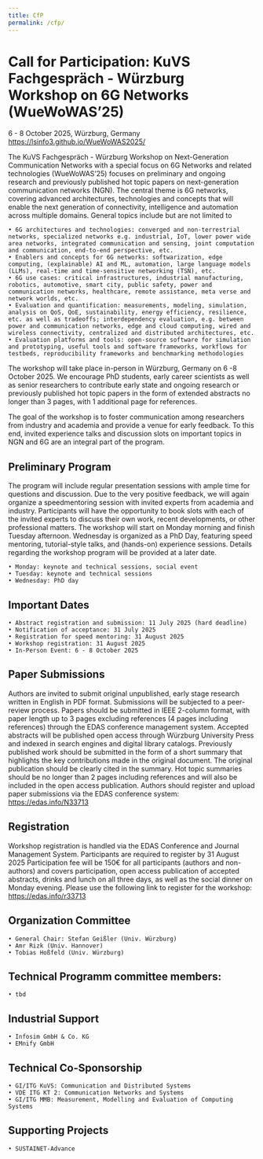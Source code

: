 ```yaml
---
title: CfP
permalink: /cfp/
---
```


# Call for Participation: KuVS Fachgespräch - Würzburg Workshop on 6G Networks (WueWoWAS’25)

6 - 8 October 2025, Würzburg, Germany https://lsinfo3.github.io/WueWoWAS2025/

The KuVS Fachgespräch - Würzburg Workshop on Next-Generation Communication Networks with a special focus on 6G Networks and related technologies (WueWoWAS’25) focuses on preliminary and ongoing research and previously published hot topic papers on next-generation communication networks (NGN). The central theme is 6G networks, covering advanced architectures, technologies and concepts that will enable the next generation of connectivity, intelligence and automation across multiple domains. General topics include but are not limited to

    • 6G architectures and technologies: converged and non-terrestrial networks, specialized networks e.g. industrial, IoT, lower power wide area networks, integrated communication and sensing, joint computation and communication, end-to-end perspective, etc.
    • Enablers and concepts for 6G networks: softwarization, edge computing, (explainable) AI and ML, automation, large language models (LLMs), real-time and time-sensitive networking (TSN), etc.
    • 6G use cases: critical infrastructures, industrial manufacturing, robotics, automotive, smart city, public safety, power and communication networks, healthcare, remote assistance, meta verse and network worlds, etc.
    • Evaluation and quantification: measurements, modeling, simulation, analysis on QoS, QoE, sustainability, energy efficiency, resilience, etc. as well as tradeoffs; interdependency evaluation, e.g. between power and communication networks, edge and cloud computing, wired and wireless connectivity, centralized and distributed architectures, etc.
    • Evaluation platforms and tools: open-source software for simulation and prototyping, useful tools and software frameworks, workflows for testbeds, reproducibility frameworks and benchmarking methodologies

The workshop will take place in-person in Würzburg, Germany on 6 -8 October 2025. We encourage PhD students, early career scientists as well as senior researchers to contribute early state and ongoing research or previously published hot topic papers in the form of extended abstracts no longer than 3 pages, with 1 additional page for references.

The goal of the workshop is to foster communication among researchers from industry and academia and provide a venue for early feedback. To this end, invited experience talks and discussion slots on important topics in NGN and 6G are an integral part of the program.

## Preliminary Program

The program will include regular presentation sessions with ample time for questions and discussion. Due to the very positive feedback, we will again organize a speedmentoring session with invited experts from academia and industry. Participants will have the opportunity to book slots with each of the invited experts to discuss their own work, recent developments, or other professional matters. The workshop will start on Monday morning and finish Tuesday afternoon. Wednesday is organized as a PhD Day, featuring speed mentoring, tutorial-style talks, and (hands-on) experience sessions.  Details regarding the workshop program will be provided at a later date.

    • Monday: keynote and technical sessions, social event
    • Tuesday: keynote and technical sessions
    • Wednesday: PhD day 

## Important Dates

    • Abstract registration and submission: 11 July 2025 (hard deadline)
    • Notification of acceptance: 31 July 2025
    • Registration for speed mentoring: 31 August 2025
    • Workshop registration: 31 August 2025
    • In-Person Event: 6 - 8 October 2025

## Paper Submissions

Authors are invited to submit original unpublished, early stage research written in English in PDF format. Submissions will be subjected to a peer-review process. Papers should be submitted in IEEE 2-column format, with paper length up to 3 pages excluding references (4 pages including references) through the EDAS conference management system. Accepted abstracts will be published open access through Würzburg University Press and indexed in search engines and digital library catalogs.
Previously published work should be submitted in the form of a short summary that highlights the key contributions made in the original document. The original publication should be clearly cited in the summary. Hot topic summaries should be no longer than 2 pages including references and will also be included in the open access publication.
Authors should register and upload paper submissions via the EDAS conference system: 	https://edas.info/N33713

## Registration

Workshop registration is handled via the EDAS Conference and Journal Management System. 
Participants are required to register by 31 August 2025
Participation fee will be 150€ for all participants (authors and non-authors) and covers participation, open access publication of accepted abstracts, drinks and lunch on all three days, as well as the social dinner on Monday evening.
Please use the following link to register for the workshop: https://edas.info/r33713

## Organization Committee

    • General Chair: Stefan Geißler (Univ. Würzburg)
    • Amr Rizk (Univ. Hannover)
    • Tobias Hoßfeld (Univ. Würzburg)

## Technical Programm committee members:

    • tbd

## Industrial Support

    • Infosim GmbH & Co. KG
    • EMnify GmbH

## Technical Co-Sponsorship

    • GI/ITG KuVS: Communication and Distributed Systems
    • VDE ITG KT 2: Communication Networks and Systems
    • GI/ITG MMB: Measurement, Modelling and Evaluation of Computing Systems

## Supporting Projects
      
    • SUSTAINET-Advance
